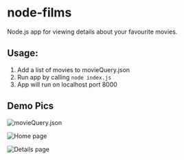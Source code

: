 # node-films
Node.js app for viewing details about your favourite movies.

## Usage:
1. Add a list of movies to movieQuery.json
2. Run app by calling `node index.js`
3. App will run on localhost port 8000

## Demo Pics
![movieQuery.json](https://github.com/cheuyin/node-films/blob/main/demo-img-3.png?raw=true)

![Home page](https://github.com/cheuyin/node-films/blob/main/demo-img-1.png?raw=true)

![Details page](https://github.com/cheuyin/node-films/blob/main/demo-img-1.png?raw=true)
